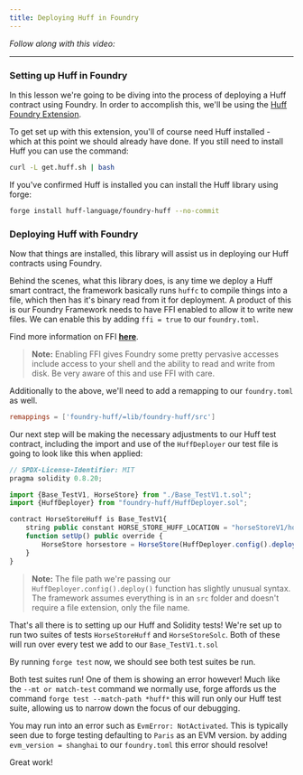 ```yaml
---
title: Deploying Huff in Foundry
---
```


_Follow along with this video:_

---

### Setting up Huff in Foundry

In this lesson we're going to be diving into the process of deploying a Huff contract using Foundry. In order to accomplish this, we'll be using the [Huff Foundry Extension](https://github.com/huff-language/foundry-huff).

To get set up with this extension, you'll of course need Huff installed - which at this point we should already have done. If you still need to install Huff you can use the command:

```bash
curl -L get.huff.sh | bash
```

If you've confirmed Huff is installed you can install the Huff library using forge:

```bash
forge install huff-language/foundry-huff --no-commit
```

### Deploying Huff with Foundry

Now that things are installed, this library will assist us in deploying our Huff contracts using Foundry.

Behind the scenes, what this library does, is any time we deploy a Huff smart contract, the framework basically runs `huffc` to compile things into a file, which then has it's binary read from it for deployment. A product of this is our Foundry Framework needs to have FFI enabled to allow it to write new files. We can enable this by adding `ffi = true` to our `foundry.toml`.

Find more information on FFI **[here](https://book.getfoundry.sh/cheatcodes/ffi)**.

> **Note:** Enabling FFI gives Foundry some pretty pervasive accesses include access to your shell and the ability to read and write from disk. Be very aware of this and use FFI with care.

Additionally to the above, we'll need to add a remapping to our `foundry.toml` as well.

```toml
remappings = ['foundry-huff/=lib/foundry-huff/src']
```

Our next step will be making the necessary adjustments to our Huff test contract, including the import and use of the `HuffDeployer` our test file is going to look like this when applied:

```js
// SPDX-License-Identifier: MIT
pragma solidity 0.8.20;

import {Base_TestV1, HorseStore} from "./Base_TestV1.t.sol";
import {HuffDeployer} from "foundry-huff/HuffDeployer.sol";

contract HorseStoreHuff is Base_TestV1{
    string public constant HORSE_STORE_HUFF_LOCATION = "horseStoreV1/horsestore";
    function setUp() public override {
        HorseStore horsestore = HorseStore(HuffDeployer.config().deploy(HORSE_STORE_HUFF_LOCATION));
    }
}
```

> **Note:** The file path we're passing our `HuffDeployer.config().deploy()` function has slightly unusual syntax. The framework assumes everything is in an `src` folder and doesn't require a file extension, only the file name.

That's all there is to setting up our Huff and Solidity tests! We're set up to run two suites of tests `HorseStoreHuff` and `HorseStoreSolc`. Both of these will run over every test we add to our `Base_TestV1.t.sol`

By running `forge test` now, we should see both test suites be run.

Both test suites run! One of them is showing an error however! Much like the `--mt or match-test` command we normally use, forge affords us the command `forge test --match-path *huff*` this will run only our Huff test suite, allowing us to narrow down the focus of our debugging.

You may run into an error such as `EvmError: NotActivated`. This is typically seen due to forge testing defaulting to `Paris` as an EVM version. by adding `evm_version = shanghai` to our `foundry.toml` this error should resolve!

Great work!
